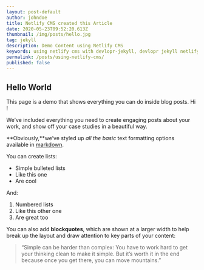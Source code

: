 ```yaml
---
layout: post-default
author: johndoe
title: Netlify CMS created this Article
date: 2020-05-23T09:52:20.613Z
thumbnail: /img/posts/hello.jpg
tag: jekyll
description: Demo Content using Netlify CMS
keywords: using netlify cms with devlopr-jekyll, devlopr jekyll netlify cms, how to use netlify cms
permalink: /posts/using-netlify-cms/
published: false
---
```

## Hello World

This page is a demo that shows everything you can do inside blog posts. Hi !

We’ve included everything you need to create engaging posts about your work, and show off your case studies in a beautiful way.

**Obviously,**we’ve styled up *all the basic* text formatting options available in [markdown](https://github.com/adam-p/markdown-here/wiki/Markdown-Cheatsheet).

You can create lists:

* Simple bulleted lists
* Like this one
* Are cool

And:

1. Numbered lists
2. Like this other one
3. Are great too

You can also add **blockquotes**, which are shown at a larger width to help break up the layout and draw attention to key parts of your content:

> “Simple can be harder than complex: You have to work hard to get your thinking clean to make it simple. But it’s worth it in the end because once you get there, you can move mountains.”